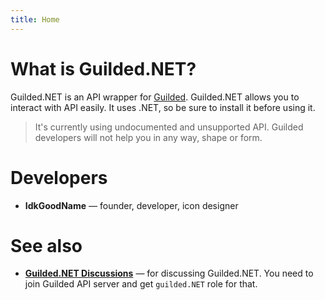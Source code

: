 ```yaml
---
title: Home
---
```


# What is Guilded.NET?

Guilded.NET is an API wrapper for [Guilded](https://guilded.gg). Guilded.NET allows you to interact with API easily. It uses .NET, so be sure to install it before using it.

<blockquote class="note-block">
    <p> It's currently using undocumented and unsupported API. Guilded developers will not help you in any way, shape or form.</p>
</blockquote>

# Developers

- **IdkGoodName** — founder, developer, icon designer

# See also

- **[Guilded.NET Discussions](https://www.guilded.gg/guilded-api/groups/aDk5j9Jz/channels/8c247143-2009-415b-ab99-97912c0685bc/announcements)** — for discussing Guilded.NET. You need to join Guilded API server and get `guilded.NET` role for that.